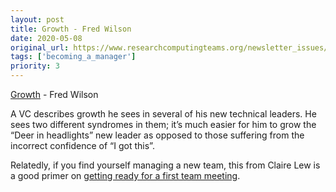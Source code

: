 ```yaml
---
layout: post
title: Growth - Fred Wilson
date: 2020-05-08
original_url: https://www.researchcomputingteams.org/newsletter_issues/0023
tags: ['becoming_a_manager']
priority: 3
---
```


<!-- markdownlint-disable MD033 -->
<!-- markdownlint-disable MD041 -->
<!-- markdownlint-disable MD049 -->

[Growth](https://avc.com/2020/05/growth-2) - Fred Wilson

A VC describes growth he sees in several of his new technical leaders.  He sees two different syndromes in them; it’s much easier for him to grow the “Deer in headlights” new leader as opposed to those suffering from the incorrect confidence of “I got this”.

Relatedly, if you find yourself managing a new team, this from Claire Lew is a good primer on [getting ready for a first team meeting](https://knowyourteam.com/blog/2018/10/12/new-managers-heres-how-to-run-your-first-team-meeting/?utm_source=email&utm_medium=kytnewsletter).
